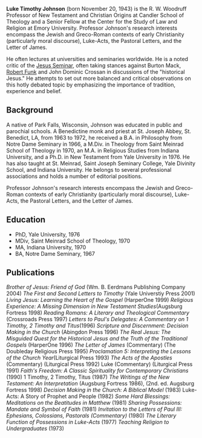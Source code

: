 **Luke Timothy Johnson** (born November 20, 1943) is the R. W.
Woodruff Professor of New Testament and Christian Origins at
Candler School of Theology and a Senior Fellow at the Center for
the Study of Law and Religion at Emory University. Professor
Johnson's research interests encompass the Jewish and Greco-Roman
contexts of early Christianity (particularly moral discourse),
Luke-Acts, the Pastoral Letters, and the Letter of James.

He often lectures at universities and seminaries worldwide. He is a
noted critic of the [Jesus Seminar](Jesus_Seminar "Jesus Seminar"),
often taking stances against Burton Mack,
[Robert Funk](Robert_Funk "Robert Funk") and John Dominic Crossan
in discussions of the "historical Jesus." He attempts to set out
more balanced and critical observations on this hotly debated topic
by emphasizing the importance of tradition, experience and belief.

## Background

A native of Park Falls, Wisconsin, Johnson was educated in public
and parochial schools. A Benedictine monk and priest at St. Joseph
Abbey, St. Benedict, LA, from 1963 to 1972, he received a B.A. in
Philosophy from Notre Dame Seminary in 1966, a M.Div. in Theology
from Saint Meinrad School of Theology in 1970, an M.A. in Religious
Studies from Indiana University, and a Ph.D. in New Testament from
Yale University in 1976. He has also taught at St. Meinrad, Saint
Joseph Seminary College, Yale Divinity School, and Indiana
University. He belongs to several professional associations and
holds a number of editorial positions.

Professor Johnson's research interests encompass the Jewish and
Greco-Roman contexts of early Christianity (particularly moral
discourse), Luke-Acts, the Pastoral Letters, and the Letter of
James.

## Education

-   PhD, Yale University, 1976
-   MDiv, Saint Meinrad School of Theology, 1970
-   MA, Indiana University, 1970
-   BA, Notre Dame Seminary, 1967

## Publications

*Brother of Jesus: Friend of God* (Wm. B. Eerdmans Publishing
Company 2004) *The First and Second Letters to Timothy* (Yale
Universtiy Press 2001)
*Living Jesus: Learning the Heart of the Gospel* (HarperOne 1999)
*Religious Experience: A Missing Dimension in New Testament Studies*(Augsburg
Fortress 1998)
*Reading Romans: A Literary and Theological Commentary* (Crossroads
Press 1997)
*Letters to Paul's Delegates: A Commentary on 1 Timothy, 2 Timothy and Titus*(1996)
*Scripture and Discernment: Decision Making in the Church*
(Abingdon Press 1996)
*The Real Jesus: The Misguided Quest for the Historical Jesus and the Truth of the Traditional Gospels*
(HarperOne 1996) *The Letter of James* (Commentary) (The Doubleday
Religious Press 1995)
*Proclamation 5: Interpreting the Lessons of the Church Year*(Liturgical
Press 1993) *The Acts of the Apostles* (Commentary) (Liturgical
Press 1992) Luke (Commentary) (Liturgical Press 1991)
*Faith's Freedom: A Classic Spirituality for Contemporary Christians*
(1990) 1 Timothy, 2 Timothy, Titus (1987)
*The Writings of the New Testament: An Interpretation* (Augsburg
Fortress 1986), (2nd. ed. Augsburg Fortress 1998)
*Decision Making in the Church: A Biblical Model* (1983) Luke-Acts:
A Story of Prophet and People (1982)
*Some Hard Blessings: Meditations on the Beatitudes in Matthew*
(1981) *Sharing Possessions: Mandate and Symbol of Faith* (1981)
*Invitation to the Letters of Paul III: Ephesians, Colossians, Pastorals (Commentary)*
(1980) *The Literary Function of Possessions in Luke-Acts* (1977)
*Teaching Religion to Undergraduates* (1973)



